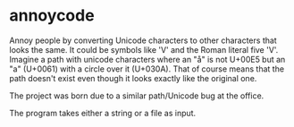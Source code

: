 # annoycode
Annoy people by converting Unicode characters to other characters that looks the
same. It could be symbols like 'V' and the Roman literal five 'V'. Imagine a
path with unicode characters where an "å" is not U+00E5 but an "a" (U+0061) with
a circle over it (U+030A). That of course means that the path doesn't exist even
though it looks exactly like the original one.

The project was born due to a similar path/Unicode bug at the office.

The program takes either a string or a file as input.
